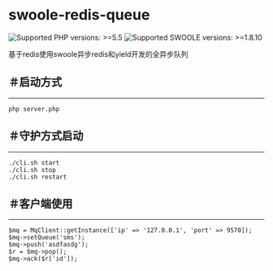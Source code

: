 # swoole-redis-queue
![Supported PHP versions: >=5.5](https://img.shields.io/badge/php-%3E%3D5.5-blue.svg)
![Supported SWOOLE versions: >=1.8.10](https://img.shields.io/badge/swoole-%3E%3D1.8.10-orange.svg)

基于redis使用swoole异步redis和yield开发的全异步队列

## ＃启动方式
------
```
php server.php
```

## ＃守护方式启动
------
```
./cli.sh start
./cli.sh stop
./cli.sh restart
```


## ＃客户端使用
------
```
$mq = MqClient::getInstance(['ip' => '127.0.0.1', 'port' => 9570]);
$mq->setQueue('sms');
$mq->push('asdfasdg');
$r = $mq->pop();
$mq->ack($r['id']);
```
